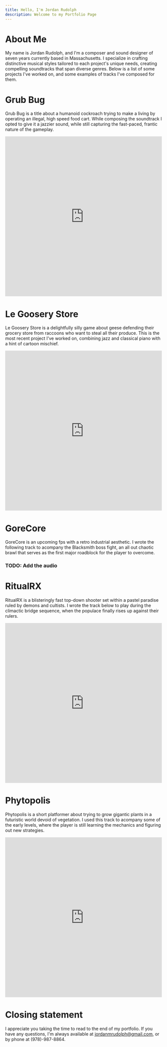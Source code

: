 ```yaml
---
title: Hello, I'm Jordan Rudolph
description: Welcome to my Portfolio Page
---
```


# About Me

My name is Jordan Rudolph, and I'm a composer and sound designer of seven years currently based in Massachusetts. I specialize in crafting distinctive musical styles tailored to each project's unique needs, creating compelling soundtracks that span diverse genres. Below is a list of some projects I've worked on, and some examples of tracks I've composed for them.


# Grub Bug

Grub Bug is a title about a humanoid cockroach trying to make a living by operating an illegal, high speed food cart. While composing the soundtrack I opted to give it a jazzier sound, while still capturing the fast-paced, frantic nature of the gameplay. 

<iframe width="100%" height="512" src="https://www.youtube.com/embed/eTfNJTucCkw?si=q0saTGkdfXmdkl0k" title="YouTube video player" frameborder="0" allow="accelerometer; autoplay; clipboard-write; encrypted-media; gyroscope; picture-in-picture; web-share" referrerpolicy="strict-origin-when-cross-origin" allowfullscreen></iframe>


# Le Goosery Store

Le Goosery Store is a delightfully silly game about geese defending their grocery store from raccoons who want to steal all their produce. This is the most recent project I've worked on, combining jazz and classical piano with a hint of cartoon mischief. 

<iframe width="100%" height="512" src="https://www.youtube.com/embed/OHX5-GKZFlM?si=UxtKFwR6qibUA4K-" title="YouTube video player" frameborder="0" allow="accelerometer; autoplay; clipboard-write; encrypted-media; gyroscope; picture-in-picture; web-share" referrerpolicy="strict-origin-when-cross-origin" allowfullscreen></iframe>


# GoreCore

GoreCore is an upcoming fps with a retro industrial aesthetic. I wrote the following track to acompany the Blacksmith boss fight, an all out chaotic brawl that serves as the first major roadblock for the player to overcome. 

### TODO: Add the audio


# RitualRX

RitualRX is a blisteringly fast top-down shooter set within a pastel paradise ruled by demons and cultists. I wrote the track below to play during the climactic bridge sequence, when the populace finally rises up against their rulers. 

<iframe width="100%" height="512" src="https://www.youtube.com/embed/mvAIiX6O3GE?si=aVMpalkiB-hnintT" title="YouTube video player" frameborder="0" allow="accelerometer; autoplay; clipboard-write; encrypted-media; gyroscope; picture-in-picture; web-share" referrerpolicy="strict-origin-when-cross-origin" allowfullscreen></iframe>


# Phytopolis

Phytopolis is a short platformer about trying to grow gigantic plants in a futuristic world devoid of vegetation. I used this track to acompany some of the early levels, where the player is still learning the mechanics and figuring out new strategies. 

<iframe width="100%" height="512" src="https://www.youtube.com/embed/OBdhpx5pS-Y?si=iKiipuc_XRZebwVQ" title="YouTube video player" frameborder="0" allow="accelerometer; autoplay; clipboard-write; encrypted-media; gyroscope; picture-in-picture; web-share" referrerpolicy="strict-origin-when-cross-origin" allowfullscreen></iframe>


# Closing statement

I appreciate you taking the time to read to the end of my portfolio. If you have any questions, I'm always available at [jordanmrudolph@gmail.com](mailto:jordanmrudolph@gmail.com), or by phone at (978)-987-8864. 
